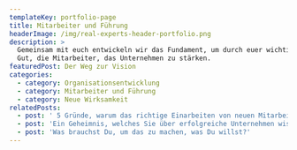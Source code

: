 ```yaml
---
templateKey: portfolio-page
title: Mitarbeiter und Führung
headerImage: /img/real-experts-header-portfolio.png
description: >
  Gemeinsam mit euch entwickeln wir das Fundament, um durch euer wichtigstes
  Gut, die Mitarbeiter, das Unternehmen zu stärken.
featuredPost: Der Weg zur Vision
categories:
  - category: Organisationsentwicklung
  - category: Mitarbeiter und Führung
  - category: Neue Wirksamkeit
relatedPosts:
  - post: ' 5 Gründe, warum das richtige Einarbeiten von neuen Mitarbeitern unternehmenskritisch ist'
  - post: 'Ein Geheimnis, welches Sie über erfolgreiche Unternehmen wissen sollten'
  - post: 'Was brauchst Du, um das zu machen, was Du willst?'
---
```



